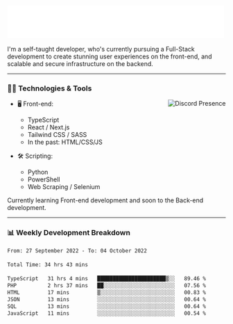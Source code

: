<img src="assets/wave.svg" alt=":wave:" />

I'm a self-taught developer, who's currently pursuing a Full-Stack development to create stunning user experiences on the front-end, and scalable and secure infrastructure on the backend.

---

### 🧑‍💻 Technologies & Tools

<a href="https://discord.com/users/414304208649453568" target="_blank" rel="nofollow">
   <img src="https://lanyard-profile-readme.vercel.app/api/414304208649453568?idleMessage=Probably%20doing%20something%20else..." alt="Discord Presence" align="right">
</a>

- 🖥️ Front-end:

  - TypeScript
  - React / Next.js
  - Tailwind CSS / SASS
  - In the past: HTML/CSS/JS

- 🛠 Scripting:

  - Python
  - PowerShell
  - Web Scraping / Selenium

Currently learning Front-end development and soon to the Back-end development.

---

### 📊 Weekly Development Breakdown

<!-- ![ccrsxx's GitHub Stats](https://github-readme-stats.vercel.app/api?username=ccrsxx&count_private=true&theme=tokyonight) -->
<!-- ![ccrsxx's Top Langs](https://github-readme-stats.vercel.app/api/top-langs/?username=ccrsxx&hide=lua,java,html&theme=tokyonight) -->

<!--START_SECTION:waka-->

```text
From: 27 September 2022 - To: 04 October 2022

Total Time: 34 hrs 43 mins

TypeScript   31 hrs 4 mins   ██████████████████████▒░░   89.46 %
PHP          2 hrs 37 mins   ██░░░░░░░░░░░░░░░░░░░░░░░   07.56 %
HTML         17 mins         ▒░░░░░░░░░░░░░░░░░░░░░░░░   00.83 %
JSON         13 mins         ░░░░░░░░░░░░░░░░░░░░░░░░░   00.64 %
SQL          13 mins         ░░░░░░░░░░░░░░░░░░░░░░░░░   00.64 %
JavaScript   11 mins         ░░░░░░░░░░░░░░░░░░░░░░░░░   00.54 %
```

<!--END_SECTION:waka-->
